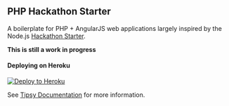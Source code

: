 ## PHP Hackathon Starter

A boilerplate for PHP + AngularJS web applications largely inspired by the Node.js [Hackathon Starter](https://github.com/sahat/hackathon-starter).

**This is still a work in progress**


#### Deploying on Heroku

[![Deploy to Heroku](https://www.herokucdn.com/deploy/button.svg)](https://heroku.com/deploy)


See [Tipsy Documentation](https://github.com/tipsyphp/tipsy/wiki) for more information.

